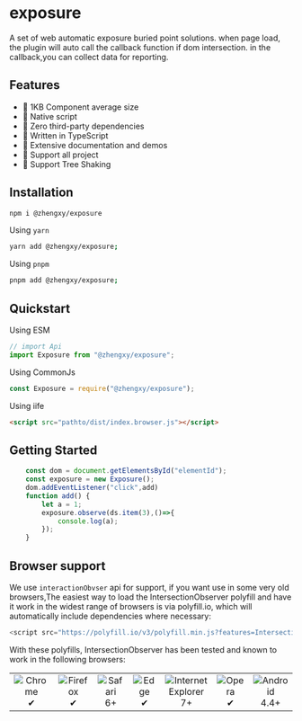 # exposure
A set of web automatic exposure buried point solutions.
when page load, the plugin will auto call the callback function if dom intersection. in the callback,you can collect data for reporting.

## Features

-   🚀 1KB Component average size
-   🚀 Native script
-   🚀 Zero third-party dependencies
-   💪 Written in TypeScript
-   📖 Extensive documentation and demos
-   🍭 Support all project
-   🍭 Support Tree Shaking

## Installation

```sh
npm i @zhengxy/exposure
```
Using `yarn`

```bash
yarn add @zhengxy/exposure;
```

Using `pnpm`
```bash
pnpm add @zhengxy/exposure;
```


## Quickstart

Using ESM

```typescript
// import Api
import Exposure from "@zhengxy/exposure";
```

Using CommonJs

```js
const Exposure = require("@zhengxy/exposure");
```

Using iife

```html
<script src="pathto/dist/index.browser.js"></script>
```
## Getting Started

```typescript
    const dom = document.getElementsById("elementId");
    const exposure = new Exposure();
    dom.addEventListener("click",add)
    function add() {
        let a = 1;
        exposure.observe(ds.item(3),()=>{
            console.log(a);
        });
    }
```

## Browser support
 We use `interactionObvser` api for support, if you want use in some very old browsers,The easiest way to load the IntersectionObserver polyfill and have it work in the widest range of browsers is via polyfill.io, which will automatically include dependencies where necessary:
 ```javascript
<script src="https://polyfill.io/v3/polyfill.min.js?features=IntersectionObserver"></script>
```
With these polyfills, IntersectionObserver has been tested and known to work in the following browsers:
<table>
  <tr>
    <td align="center">
      <img src="https://raw.github.com/alrra/browser-logos/39.2.2/src/chrome/chrome_48x48.png" alt="Chrome"><br>
      ✔
    </td>
    <td align="center">
      <img src="https://raw.github.com/alrra/browser-logos/39.2.2/src/firefox/firefox_48x48.png" alt="Firefox"><br>
      ✔
    </td>
    <td align="center">
      <img src="https://raw.github.com/alrra/browser-logos/39.2.2/src/safari/safari_48x48.png" alt="Safari"><br>
      6+
    </td>
    <td align="center">
      <img src="https://raw.github.com/alrra/browser-logos/39.2.2/src/edge/edge_48x48.png" alt="Edge"><br>
      ✔
    </td>
    <td align="center">
      <img src="https://raw.github.com/alrra/browser-logos/39.2.2/src/archive/internet-explorer_7-8/internet-explorer_7-8_48x48.png" alt="Internet Explorer"><br>
      7+
    </td>
    <td align="center">
      <img src="https://raw.github.com/alrra/browser-logos/39.2.2/src/opera/opera_48x48.png" alt="Opera"><br>
      ✔
    </td>
    <td align="center">
      <img src="https://raw.github.com/alrra/browser-logos/39.2.2/src/android/android_48x48.png" alt="Android"><br>
      4.4+
    </td>
  </tr>
</table>
